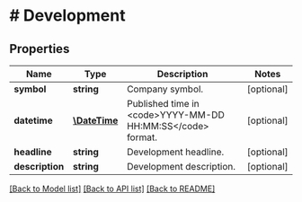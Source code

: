 # # Development

## Properties

Name | Type | Description | Notes
------------ | ------------- | ------------- | -------------
**symbol** | **string** | Company symbol. | [optional] 
**datetime** | [**\DateTime**](\DateTime.md) | Published time in &lt;code&gt;YYYY-MM-DD HH:MM:SS&lt;/code&gt; format. | [optional] 
**headline** | **string** | Development headline. | [optional] 
**description** | **string** | Development description. | [optional] 

[[Back to Model list]](../../README.md#documentation-for-models) [[Back to API list]](../../README.md#documentation-for-api-endpoints) [[Back to README]](../../README.md)


